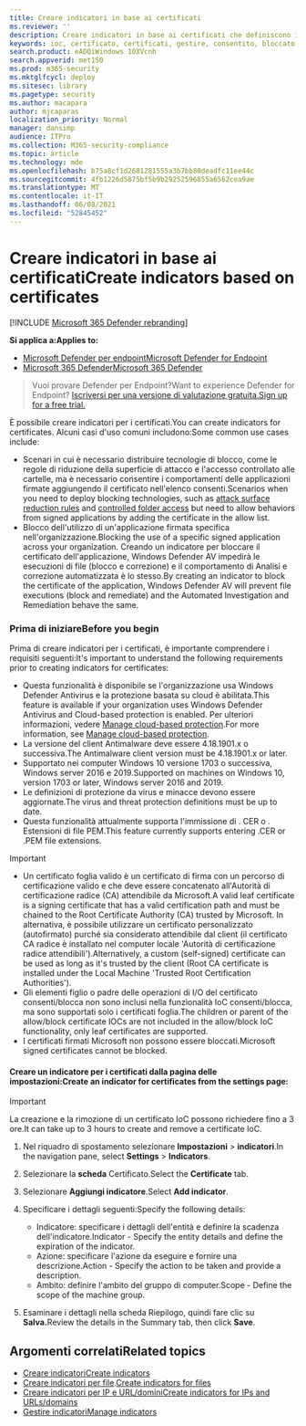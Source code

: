 ```yaml
---
title: Creare indicatori in base ai certificati
ms.reviewer: ''
description: Creare indicatori in base ai certificati che definiscono il rilevamento, la prevenzione e l'esclusione delle entità.
keywords: ioc, certificato, certificati, gestire, consentito, bloccato, bloccare, pulito, dannoso, hash file, indirizzo IP, URL, dominio
search.product: eADQiWindows 10XVcnh
search.appverid: met150
ms.prod: m365-security
ms.mktglfcycl: deploy
ms.sitesec: library
ms.pagetype: security
ms.author: macapara
author: mjcaparas
localization_priority: Normal
manager: dansimp
audience: ITPro
ms.collection: M365-security-compliance
ms.topic: article
ms.technology: mde
ms.openlocfilehash: b75a8cf1d2681281555a3b7bb80deadfc11ee44c
ms.sourcegitcommit: 4fb1226d5875bf5b9b29252596855a6562cea9ae
ms.translationtype: MT
ms.contentlocale: it-IT
ms.lasthandoff: 06/08/2021
ms.locfileid: "52845452"
---
```

# <a name="create-indicators-based-on-certificates"></a><span data-ttu-id="4bc8a-104">Creare indicatori in base ai certificati</span><span class="sxs-lookup"><span data-stu-id="4bc8a-104">Create indicators based on certificates</span></span>

[!INCLUDE [Microsoft 365 Defender rebranding](../../includes/microsoft-defender.md)]


<span data-ttu-id="4bc8a-105">**Si applica a:**</span><span class="sxs-lookup"><span data-stu-id="4bc8a-105">**Applies to:**</span></span>
- [<span data-ttu-id="4bc8a-106">Microsoft Defender per endpoint</span><span class="sxs-lookup"><span data-stu-id="4bc8a-106">Microsoft Defender for Endpoint</span></span>](https://go.microsoft.com/fwlink/p/?linkid=2154037)
- [<span data-ttu-id="4bc8a-107">Microsoft 365 Defender</span><span class="sxs-lookup"><span data-stu-id="4bc8a-107">Microsoft 365 Defender</span></span>](https://go.microsoft.com/fwlink/?linkid=2118804)


><span data-ttu-id="4bc8a-108">Vuoi provare Defender per Endpoint?</span><span class="sxs-lookup"><span data-stu-id="4bc8a-108">Want to experience Defender for Endpoint?</span></span> [<span data-ttu-id="4bc8a-109">Iscriversi per una versione di valutazione gratuita.</span><span class="sxs-lookup"><span data-stu-id="4bc8a-109">Sign up for a free trial.</span></span>](https://www.microsoft.com/en-us/WindowsForBusiness/windows-atp?ocid=docs-wdatp-automationexclusionlist-abovefoldlink)

<span data-ttu-id="4bc8a-110">È possibile creare indicatori per i certificati.</span><span class="sxs-lookup"><span data-stu-id="4bc8a-110">You can create indicators for certificates.</span></span> <span data-ttu-id="4bc8a-111">Alcuni casi d'uso comuni includono:</span><span class="sxs-lookup"><span data-stu-id="4bc8a-111">Some common use cases include:</span></span>

- <span data-ttu-id="4bc8a-112">Scenari in cui è necessario distribuire [](attack-surface-reduction.md) tecnologie di [](controlled-folders.md) blocco, come le regole di riduzione della superficie di attacco e l'accesso controllato alle cartelle, ma è necessario consentire i comportamenti delle applicazioni firmate aggiungendo il certificato nell'elenco consenti.</span><span class="sxs-lookup"><span data-stu-id="4bc8a-112">Scenarios when you need to deploy blocking technologies, such as [attack surface reduction rules](attack-surface-reduction.md) and [controlled folder access](controlled-folders.md) but need to allow behaviors from signed applications by adding the certificate in the allow list.</span></span>
- <span data-ttu-id="4bc8a-113">Blocco dell'utilizzo di un'applicazione firmata specifica nell'organizzazione.</span><span class="sxs-lookup"><span data-stu-id="4bc8a-113">Blocking the use of a specific signed application across your organization.</span></span> <span data-ttu-id="4bc8a-114">Creando un indicatore per bloccare il certificato dell'applicazione, Windows Defender AV impedirà le esecuzioni di file (blocco e correzione) e il comportamento di Analisi e correzione automatizzata è lo stesso.</span><span class="sxs-lookup"><span data-stu-id="4bc8a-114">By creating an indicator to block the certificate of the application, Windows Defender AV will prevent file executions (block and remediate) and the Automated Investigation and Remediation behave the same.</span></span>


### <a name="before-you-begin"></a><span data-ttu-id="4bc8a-115">Prima di iniziare</span><span class="sxs-lookup"><span data-stu-id="4bc8a-115">Before you begin</span></span>

<span data-ttu-id="4bc8a-116">Prima di creare indicatori per i certificati, è importante comprendere i requisiti seguenti:</span><span class="sxs-lookup"><span data-stu-id="4bc8a-116">It's important to understand the following requirements prior to creating indicators for certificates:</span></span>

- <span data-ttu-id="4bc8a-117">Questa funzionalità è disponibile se l'organizzazione usa Windows Defender Antivirus e la protezione basata su cloud è abilitata.</span><span class="sxs-lookup"><span data-stu-id="4bc8a-117">This feature is available if your organization uses Windows Defender Antivirus and Cloud-based protection is enabled.</span></span> <span data-ttu-id="4bc8a-118">Per ulteriori informazioni, vedere [Manage cloud-based protection](/windows/security/threat-protection/microsoft-defender-antivirus/deploy-manage-report-microsoft-defender-antivirus).</span><span class="sxs-lookup"><span data-stu-id="4bc8a-118">For more information, see [Manage cloud-based protection](/windows/security/threat-protection/microsoft-defender-antivirus/deploy-manage-report-microsoft-defender-antivirus).</span></span>
- <span data-ttu-id="4bc8a-119">La versione del client Antimalware deve essere 4.18.1901.x o successiva.</span><span class="sxs-lookup"><span data-stu-id="4bc8a-119">The Antimalware client version must be  4.18.1901.x or later.</span></span>
- <span data-ttu-id="4bc8a-120">Supportato nei computer Windows 10 versione 1703 o successiva, Windows server 2016 e 2019.</span><span class="sxs-lookup"><span data-stu-id="4bc8a-120">Supported on machines on Windows 10, version 1703 or later, Windows server 2016 and 2019.</span></span>
- <span data-ttu-id="4bc8a-121">Le definizioni di protezione da virus e minacce devono essere aggiornate.</span><span class="sxs-lookup"><span data-stu-id="4bc8a-121">The virus and threat protection definitions must be up to date.</span></span>
- <span data-ttu-id="4bc8a-122">Questa funzionalità attualmente supporta l'immissione di . CER o . Estensioni di file PEM.</span><span class="sxs-lookup"><span data-stu-id="4bc8a-122">This feature currently supports entering .CER or .PEM file extensions.</span></span>

>[!IMPORTANT]
> - <span data-ttu-id="4bc8a-123">Un certificato foglia valido è un certificato di firma con un percorso di certificazione valido e che deve essere concatenato all'Autorità di certificazione radice (CA) attendibile da Microsoft.</span><span class="sxs-lookup"><span data-stu-id="4bc8a-123">A valid leaf certificate is a signing certificate that has a valid certification path and must be chained to the Root Certificate Authority (CA) trusted by Microsoft.</span></span>  <span data-ttu-id="4bc8a-124">In alternativa, è possibile utilizzare un certificato personalizzato (autofirmato) purché sia considerato attendibile dal client (il certificato CA radice è installato nel computer locale 'Autorità di certificazione radice attendibili').</span><span class="sxs-lookup"><span data-stu-id="4bc8a-124">Alternatively, a custom (self-signed) certificate can be used as long as it's trusted by the client (Root CA certificate is installed under the Local Machine 'Trusted Root Certification Authorities').</span></span>
>- <span data-ttu-id="4bc8a-125">Gli elementi figlio o padre delle operazioni di I/O del certificato consenti/blocca non sono inclusi nella funzionalità IoC consenti/blocca, ma sono supportati solo i certificati foglia.</span><span class="sxs-lookup"><span data-stu-id="4bc8a-125">The children or parent of the allow/block certificate IOCs are not included in the allow/block IoC functionality, only leaf certificates are supported.</span></span>
>- <span data-ttu-id="4bc8a-126">I certificati firmati Microsoft non possono essere bloccati.</span><span class="sxs-lookup"><span data-stu-id="4bc8a-126">Microsoft signed certificates cannot be blocked.</span></span>

#### <a name="create-an-indicator-for-certificates-from-the-settings-page"></a><span data-ttu-id="4bc8a-127">Creare un indicatore per i certificati dalla pagina delle impostazioni:</span><span class="sxs-lookup"><span data-stu-id="4bc8a-127">Create an indicator for certificates from the settings page:</span></span>

>[!IMPORTANT]
> <span data-ttu-id="4bc8a-128">La creazione e la rimozione di un certificato IoC possono richiedere fino a 3 ore.</span><span class="sxs-lookup"><span data-stu-id="4bc8a-128">It can take up to 3 hours to create and remove a certificate IoC.</span></span>

1. <span data-ttu-id="4bc8a-129">Nel riquadro di spostamento selezionare **Impostazioni**  >  **indicatori**.</span><span class="sxs-lookup"><span data-stu-id="4bc8a-129">In the navigation pane, select **Settings** > **Indicators**.</span></span>  

2. <span data-ttu-id="4bc8a-130">Selezionare la **scheda** Certificato.</span><span class="sxs-lookup"><span data-stu-id="4bc8a-130">Select the **Certificate** tab.</span></span>

3. <span data-ttu-id="4bc8a-131">Selezionare **Aggiungi indicatore**.</span><span class="sxs-lookup"><span data-stu-id="4bc8a-131">Select **Add indicator**.</span></span>

4. <span data-ttu-id="4bc8a-132">Specificare i dettagli seguenti:</span><span class="sxs-lookup"><span data-stu-id="4bc8a-132">Specify the following details:</span></span>
   - <span data-ttu-id="4bc8a-133">Indicatore: specificare i dettagli dell'entità e definire la scadenza dell'indicatore.</span><span class="sxs-lookup"><span data-stu-id="4bc8a-133">Indicator - Specify the entity details and define the expiration of the indicator.</span></span>
   - <span data-ttu-id="4bc8a-134">Azione: specificare l'azione da eseguire e fornire una descrizione.</span><span class="sxs-lookup"><span data-stu-id="4bc8a-134">Action - Specify the action to be taken and provide a description.</span></span>
   - <span data-ttu-id="4bc8a-135">Ambito: definire l'ambito del gruppo di computer.</span><span class="sxs-lookup"><span data-stu-id="4bc8a-135">Scope - Define the scope of the machine group.</span></span>

5. <span data-ttu-id="4bc8a-136">Esaminare i dettagli nella scheda Riepilogo, quindi fare clic su **Salva.**</span><span class="sxs-lookup"><span data-stu-id="4bc8a-136">Review the details in the Summary tab, then click **Save**.</span></span>

## <a name="related-topics"></a><span data-ttu-id="4bc8a-137">Argomenti correlati</span><span class="sxs-lookup"><span data-stu-id="4bc8a-137">Related topics</span></span>
- [<span data-ttu-id="4bc8a-138">Creare indicatori</span><span class="sxs-lookup"><span data-stu-id="4bc8a-138">Create indicators</span></span>](manage-indicators.md)
- <span data-ttu-id="4bc8a-139">[Creare indicatori per file](indicator-file.md).</span><span class="sxs-lookup"><span data-stu-id="4bc8a-139">[Create indicators for files](indicator-file.md)</span></span>
- [<span data-ttu-id="4bc8a-140">Creare indicatori per IP e URL/domini</span><span class="sxs-lookup"><span data-stu-id="4bc8a-140">Create indicators for IPs and URLs/domains</span></span>](indicator-ip-domain.md)
- [<span data-ttu-id="4bc8a-141">Gestire indicatori</span><span class="sxs-lookup"><span data-stu-id="4bc8a-141">Manage indicators</span></span>](indicator-manage.md)
